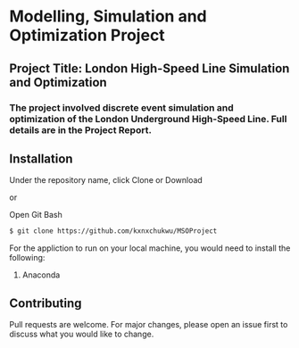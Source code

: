 # Modelling, Simulation and Optimization Project

## Project Title: London High-Speed Line Simulation and Optimization

### The project involved discrete event simulation and optimization of the London Underground High-Speed Line. Full details are in the Project Report.

## Installation

Under the repository name, click Clone or Download

or

Open Git Bash

```bash
$ git clone https://github.com/kxnxchukwu/MSOProject
```
For the appliction to run on your local machine, you would need to install the following:

1. Anaconda

## Contributing
Pull requests are welcome. For major changes, please open an issue first to discuss what you would like to change.
